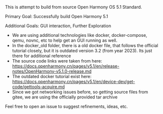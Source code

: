 This is attempt to build from source Open Harmony OS 5.1 Standard. 

Primary Goal: Successfully build Open Harmony 5.1

Additional Goals: GUI interaction, Further Exploration

- We are using additional technologies like docker, docker-compose, qemu, novnc, etc to help get an GUI running as well. 
- In the docker_old folder, there is a old docker file, that follows the official tutorial closely, but it is outdated version 3.2 (from year 2023). Its just there for additional reference
- The source code links were taken from here: https://docs.openharmony.cn/pages/v5.1/en/release-notes/OpenHarmony-v5.1.0-release.md
- The outdated docker tutorial exist here: https://docs.openharmony.cn/pages/v5.1/en/device-dev/get-code/gettools-acquire.md
- Since we got networking issues before, so getting source files from gitee, we are using the officially provided tar archive

Feel free to open an issue to suggest refinements, ideas, etc. 
